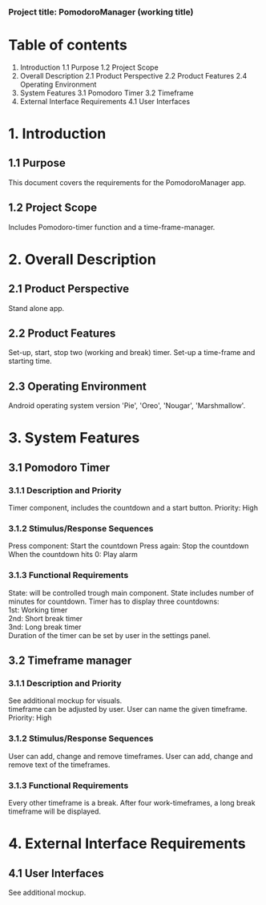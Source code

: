 ### Project title: PomodoroManager (working title)

# Table of contents

1.	Introduction
 1.1	Purpose
 1.2	Project Scope
2.	Overall Description
 2.1	Product Perspective
 2.2	Product Features
 2.4	Operating Environment
3.	System Features
 3.1	Pomodoro Timer
 3.2	Timeframe
4.	External Interface Requirements
 4.1	User Interfaces


# 1.	Introduction
## 1.1	Purpose
This document covers the requirements for the PomodoroManager app.
## 1.2	Project Scope
Includes Pomodoro-timer function and a time-frame-manager.
# 2.	Overall Description
## 2.1	Product Perspective
Stand alone app.
## 2.2	Product Features
Set-up, start, stop two (working and break) timer.
Set-up a time-frame and starting time.
## 2.3	Operating Environment
Android operating system version 'Pie', 'Oreo', 'Nougar', 'Marshmallow'.
# 3.	System Features
## 3.1	Pomodoro Timer
### 3.1.1	Description and Priority
Timer component, includes the countdown and a start button.
Priority: High
### 3.1.2	Stimulus/Response Sequences
Press component: Start the countdown
Press again: Stop the countdown
When the countdown hits 0: Play alarm
### 3.1.3	Functional Requirements
State: will be controlled trough main component.
State includes number of minutes for countdown.
Timer has to display three countdowns:  
1st: Working timer  
2nd: Short break timer  
3nd: Long break timer  
Duration of the timer can be set by user in the settings panel.
## 3.2	Timeframe manager
### 3.1.1	Description and Priority
See additional mockup for visuals.  
timeframe can be adjusted by user. User can name the given timeframe.
Priority: High
### 3.1.2	Stimulus/Response Sequences
User can add, change and remove timeframes.
User can add, change and remove text of the timeframes.
### 3.1.3	Functional Requirements
Every other timeframe is a break. After four work-timeframes, a long break timeframe will be displayed.
# 4.	External Interface Requirements
## 4.1	User Interfaces
See additional mockup.
